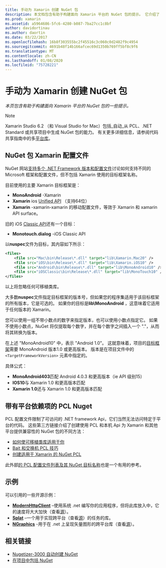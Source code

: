 ```yaml
---
title: 手动为 Xamarin 创建 NuGet 包
description: 本文档包含有助于构建面向 Xamarin 平台的 NuGet 包的提示。 它介绍了 NuGet 包 Xamarin 配置文件、带有平台依赖项的 PCL Nuget 以及指向各种开源示例的链接。
ms.prod: xamarin
ms.assetid: a5964686-5fc6-4280-b087-7ba27cc1c8bf
author: davidortinau
ms.author: daortin
ms.date: 03/22/2017
ms.openlocfilehash: 16b8f303555bc2f45516c3c060c0d2482f9c4954
ms.sourcegitcommit: 4691b48f14b166afcec69d1350b769ff5bf8c9f6
ms.translationtype: MT
ms.contentlocale: zh-CN
ms.lasthandoff: 01/08/2020
ms.locfileid: "75728221"
---
```

# <a name="manually-creating-nuget-packages-for-xamarin"></a>手动为 Xamarin 创建 NuGet 包

_本页包含有助于构建面向 Xamarin 平台的 NuGet 包的一些提示。_

> [!NOTE]
> Xamarin Studio 6.2 （和 Visual Studio for Mac）包括_自动_从 PCL、.NET Standard 或共享项目中生成 NuGet 包的能力。 有关更多详细信息，请参阅代码共享指南中的多[平台库](~/cross-platform/app-fundamentals/nuget-multiplatform-libraries/index.md)。

## <a name="nuget-package-xamarin-profiles"></a>NuGet 包 Xamarin 配置文件

NuGet 网站[支持多个 .NET Framework 版本和配置文件](https://docs.nuget.org/create/enforced-package-conventions)讨论如何支持不同的 Microsoft 框架和配置文件，但不包括 Xamarin 使用的目标框架名称。

目前使用的主要 Xamarin 目标框架是：

- **MonoAndroid** -Xamarin
- **Xamarin** ios [Unified API](~/cross-platform/macios/unified/index.md) （支持64位）
- **Xamarin** -xamarin-xamarin 的移动配置文件，等效于 Xamarin 和 xamarin API surface。

旧的 iOS [Classic API](~/cross-platform/macios/unified/index.md)还有一个目标：

- **Monotouch.dialog** -iOS Classic API

以**nuspec**文件为目标，其内容如下所示：

```xml
<files>
    <file src="Mac\bin\Release\*.dll" target="lib\Xamarin.Mac20" />
    <file src="iOS\bin\Release\*.dll" target="lib\Xamarin.iOS10" />
    <file src="Android\bin\Release\*.dll" target="lib\MonoAndroid10" />
    <file src="iOSClassic\bin\Release\*.dll" target="lib\MonoTouch10" />
</files>
```

以上将忽略任何可移植类库。

大多数**nuspec**文件指定目标框架的版本号，但如果您的程序集适用于该目标框架的所有版本，它是可选的。 如果你的目标是**lib\MonoAndroid** ，这意味着它适用于任何版本的 Xamarin。

您可以使用一组不带小数点的数字来指定版本，也可以使用小数点指定它。 如果不使用小数点，NuGet 将仅提取每个数字，并在每个数字之间插入一个 "."，从而将其转换为版本。

在上述 "MonoAndroid10" 中，表示 "Android 1.0"。 这就意味着，项目的[目标框架](~/android/app-fundamentals/android-api-levels.md)需要 MonoAndroid 版本1.0 或更高版本。 版本是在项目文件中的 `<TargetFrameworkVersion>` 元素中指定的。

具体公式：

- **MonoAndroid403**匹配 Android 4.0.3 和更高版本（ie API 级别15）
- **IOS10**与 Xamarin 1.0 和更高版本匹配
- **Xamarin 1.0**还与 Xamarin 1.0 和更高版本匹配

## <a name="pcl-nugets-with-platform-dependencies"></a>带有平台依赖项的 PCL Nuget

PCL 配置文件限制了可访问的 .NET framework Api，它们当然无法访问特定于平台的代码。 这些第三方链接介绍了创建使用 PCL 和本机 Api 为 Xamarin 和其他平台提供兼容性的 NuGet 包的不同方法：

- [如何使可移植类库适用于你](https://blogs.msdn.com/b/dsplaisted/archive/2012/08/27/how-to-make-portable-class-libraries-work-for-you.aspx)
- [Bait 和交换机 PCL 技巧](https://log.paulbetts.org/the-bait-and-switch-pcl-trick/)
- [创建适用于 Xamarin 的 NuGet PCL](https://www.jimbobbennett.io/creating-a-nuget-pcl-that-works-with-xamarin-ios/)

此外部[的 PCL 配置文件列表及其 NuGet 目标名称](https://portablelibraryprofiles.stephencleary.com)也是一个有用的参考。

## <a name="examples"></a>示例

可以引用的一些开源示例：

- [**ModernHttpClient**](https://www.nuget.org/packages/modernhttpclient/) –使用系统 .net 编写你的应用程序，但将此库放入中，它的速度将大大加快（查看[源](https://github.com/paulcbetts/ModernHttpClient)）。
- [**Splat**](https://www.nuget.org/packages/Splat/) –一个用于实现跨平台（查看[源](https://github.com/paulcbetts/Splat)）的任务的库。
- [**NGraphics**](https://www.nuget.org/packages/NGraphics/) -用于在 .net 上呈现矢量图形的跨平台库（查看[源](https://github.com/praeclarum/NGraphics/blob/master/NGraphics.nuspec)）。

## <a name="related-links"></a>相关链接

- [Nugetizer-3000 自动创建 NuGet](~/cross-platform/app-fundamentals/nuget-multiplatform-libraries/index.md)       
- [在项目中包括 NuGet](https://docs.microsoft.com/visualstudio/mac/nuget-walkthrough)
